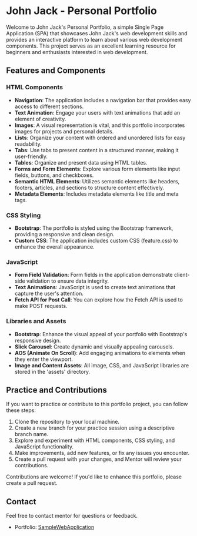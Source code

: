 # John Jack - Personal Portfolio

Welcome to John Jack's Personal Portfolio, a simple Single Page Application (SPA) that showcases John Jack's web development skills and provides an interactive platform to learn about various web development components. This project serves as an excellent learning resource for beginners and enthusiasts interested in web development.

## Features and Components

### HTML Components

- **Navigation**: The application includes a navigation bar that provides easy access to different sections.
- **Text Animation**: Engage your users with text animations that add an element of creativity.
- **Images**: A visual representation is vital, and this portfolio incorporates images for projects and personal details.
- **Lists**: Organize your content with ordered and unordered lists for easy readability.
- **Tabs**: Use tabs to present content in a structured manner, making it user-friendly.
- **Tables**: Organize and present data using HTML tables.
- **Forms and Form Elements**: Explore various form elements like input fields, buttons, and checkboxes.
- **Semantic HTML Elements**: Utilizes semantic elements like headers, footers, articles, and sections to structure content effectively.
- **Metadata Elements**: Includes metadata elements like title and meta tags.

### CSS Styling

- **Bootstrap**: The portfolio is styled using the Bootstrap framework, providing a responsive and clean design.
- **Custom CSS**: The application includes custom CSS (feature.css) to enhance the overall appearance.

### JavaScript

- **Form Field Validation**: Form fields in the application demonstrate client-side validation to ensure data integrity.
- **Text Animations**: JavaScript is used to create text animations that capture the user's attention.
- **Fetch API for Post Call**: You can explore how the Fetch API is used to make POST requests.

### Libraries and Assets

- **Bootstrap**: Enhance the visual appeal of your portfolio with Bootstrap's responsive design.
- **Slick Carousel**: Create dynamic and visually appealing carousels.
- **AOS (Animate On Scroll)**: Add engaging animations to elements when they enter the viewport.
- **Image and Content Assets**: All image, CSS, and JavaScript libraries are stored in the 'assets' directory.

## Practice and Contributions

If you want to practice or contribute to this portfolio project, you can follow these steps:

1. Clone the repository to your local machine.
2. Create a new branch for your practice session using a descriptive branch name.
3. Explore and experiment with HTML components, CSS styling, and JavaScript functionality.
4. Make improvements, add new features, or fix any issues you encounter.
5. Create a pull request with your changes, and Mentor will review your contributions.

Contributions are welcome! If you'd like to enhance this portfolio, please create a pull request.

## Contact

Feel free to contact mentor for questions or feedback.
- Portfolio: [SampleWebApplication](https://github.com/IzaanSchool/SampleWebApplication)
